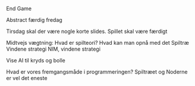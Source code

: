 End Game

Abstract færdig fredag

Tirsdag skal der være nogle korte slides.
Spillet skal være færdigt


Midtvejs vægtning:
  Hvad er spilteori?
    Hvad kan man opnå med det
    Spiltræ
    Vindene strategi
      NIM, vindene strategi

  Vise AI til kryds og bolle


  Hvad er vores fremgangsmåde i programmeringen?
    Spiltræet og Noderne er vel det eneste
    

